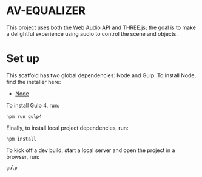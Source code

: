 # AV-EQUALIZER

This project uses both the Web Audio API and THREE.js; the goal is to make a delightful experience using audio to control the scene and objects.

# Set up

This scaffold has two global dependencies: Node and Gulp. To install Node, find the installer here:

* [Node](https://nodejs.org/)

To install Gulp 4, run:

    npm run gulp4

Finally, to install local project dependencies, run:

    npm install

To kick off a dev build, start a local server and open the project in a browser, run:

    gulp
